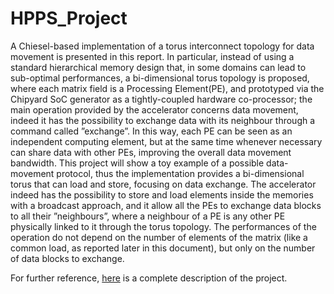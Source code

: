 # HPPS_Project

A Chiesel-based implementation of a torus interconnect topology for data movement is presented in this report.
In particular, instead of using a standard hierarchical memory design that, in some domains can lead to sub-optimal performances, a bi-dimensional torus topology is proposed, where each matrix field is a Processing Element(PE), and prototyped via the Chipyard SoC generator as a tightly-coupled hardware co-processor; the main operation provided by the accelerator concerns data movement, indeed it has the possibility to exchange data with its neighbour through a command called ”exchange”.
In this way, each PE can be seen as an independent computing element, but at the same time whenever necessary can share data with other PEs, improving the overall data movement bandwidth.
This project will show a toy example of a possible data-movement protocol, thus the implementation provides a bi-dimensional torus that can load and store, focusing on data exchange. The accelerator indeed has the possibility to store and load elements inside the memories with a broadcast approach, and it allow all the PEs to exchange data blocks to all their ”neighbours”, where a neighbour of a PE is any other PE physically linked to it through the torus topology. The performances of the operation do not depend on the number of elements of the matrix (like a common load, as reported later in this document), but only on the number of data blocks to exchange.

For further reference, [here](./HPPS_Report_Torus.pdf) is a complete description of the project.

